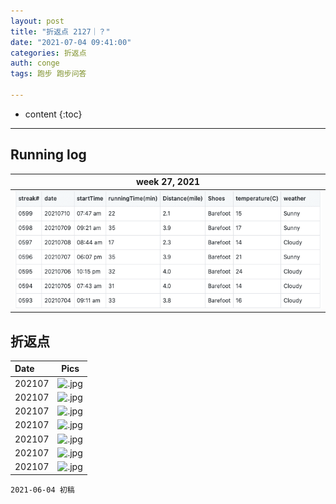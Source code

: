 ```yaml
---
layout: post
title: "折返点 2127｜？"
date: "2021-07-04 09:41:00"
categories: 折返点
auth: conge
tags: 跑步 跑步问答

---
```

* content
{:toc}



----

## Running log

|week 27, 2021|
|:----:|
|![Running log, week 13, 2021](/assets/images/折返点/2021_wk27.png)|


## 折返点

|Date|Pics|
|:----|:----:|
|202107|![.jpg](/assets/images/折返点/.jpg)  |
|202107|![.jpg](/assets/images/折返点/.jpg)  |
|202107|![.jpg](/assets/images/折返点/.jpg)  |
|202107|![.jpg](/assets/images/折返点/.jpg)  |
|202107|![.jpg](/assets/images/折返点/.jpg)  |
|202107|![.jpg](/assets/images/折返点/.jpg)  |
|202107|![.jpg](/assets/images/折返点/.jpg)  |


```
2021-06-04 初稿
```